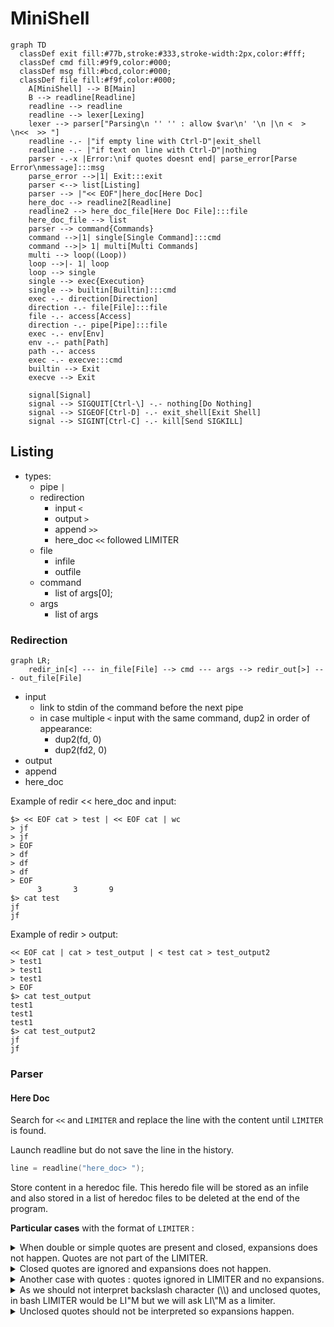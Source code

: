 # MiniShell

```mermaid
graph TD
  classDef exit fill:#77b,stroke:#333,stroke-width:2px,color:#fff;
  classDef cmd fill:#9f9,color:#000;
  classDef msg fill:#bcd,color:#000;
  classDef file fill:#f9f,color:#000;
    A[MiniShell] --> B[Main]
    B --> readline[Readline]
    readline --> readline
    readline --> lexer[Lexing]
    lexer --> parser["Parsing\n '' '' : allow $var\n' '\n |\n <  > \n<<  >> "]
    readline -.- |"if empty line with Ctrl-D"|exit_shell
    readline -.- |"if text on line with Ctrl-D"|nothing
    parser -.-x |Error:\nif quotes doesnt end| parse_error[Parse Error\nmessage]:::msg
    parse_error -->|1| Exit:::exit
    parser <--> list[Listing]
    parser --> |"<< EOF"|here_doc[Here Doc]
    here_doc --> readline2[Readline]
    readline2 --> here_doc_file[Here Doc File]:::file
    here_doc_file --> list
    parser --> command{Commands}
    command -->|1| single[Single Command]:::cmd
    command -->|> 1| multi[Multi Commands]
    multi --> loop((Loop))
    loop -->|- 1| loop
    loop --> single
    single --> exec{Execution}
    single --> builtin[Builtin]:::cmd
    exec -.- direction[Direction]
    direction -.- file[File]:::file
    file -.- access[Access]
    direction -.- pipe[Pipe]:::file
    exec -.- env[Env]
    env -.- path[Path]
    path -.- access
    exec -.- execve:::cmd
    builtin --> Exit
    execve --> Exit

    signal[Signal]
    signal --> SIGQUIT[Ctrl-\] -.- nothing[Do Nothing]
    signal --> SIGEOF[Ctrl-D] -.- exit_shell[Exit Shell]
    signal --> SIGINT[Ctrl-C] -.- kill[Send SIGKILL]
```

## Listing

- types:
  - pipe `|`
  - redirection
    - input `<`
    - output `>`
    - append `>>`
    - here_doc `<<` followed LIMITER
  - file
    - infile
    - outfile
  - command
    - list of args[0];
  - args
    - list of args

### Redirection

```mermaid
graph LR;
    redir_in[<] --- in_file[File] --> cmd --- args --> redir_out[>] --- out_file[File]
```
- input
  - link to stdin of the command before the next pipe
  - in case multiple `<` input with the same command, dup2 in order of appearance:
    - dup2(fd, 0)
    - dup2(fd2, 0)
- output
- append
- here_doc

Example of redir << here_doc and input:
```shell
$> << EOF cat > test | << EOF cat | wc
> jf
> jf
> EOF
> df
> df
> df
> EOF
      3       3       9
$> cat test
jf
jf
```

Example of redir > output:
```shell
<< EOF cat | cat > test_output | < test cat > test_output2
> test1
> test1
> test1
> EOF
$> cat test_output
test1
test1
test1
$> cat test_output2
jf
jf
```

### Parser

#### Here Doc

Search for `<<` and `LIMITER` and replace the line with the content until `LIMITER` is found.

Launch readline but do not save the line in the history.

```c
line = readline("here_doc> ");
```

Store content in a heredoc file. This heredo file will be stored as an infile and also stored in a list of heredoc files to be deleted at the end of the program.

**Particular cases** with the format of `LIMITER` :

<details><summary>When double or simple quotes are present and closed, expansions does not happen. Quotes are not part of the LIMITER.</summary>

```bash
$> << "LIM" cat
> $PATH
> LIM
$PATH
```

</details>

<details><summary>Closed quotes are ignored and expansions does not happen.</summary>

```bash
$> << LIM''"" cat
> hey
> LIM
hey
```

</details>

<details><summary>Another case with quotes : quotes ignored in LIMITER and no expansions.</summary>

```bash
$> << L"I"M cat
> $PATH
> LIM
$PATH
```

</details>

<details><summary>As we should not interpret backslash character (\\) and unclosed quotes, in bash LIMITER would be LI"M but we will ask LI\"M as a limiter.</summary>

```bash
$> << LI\"M cat
> hey
> LI\"M
hey
```

</details>

<details><summary>Unclosed quotes should not be interpreted so expansions happen.</summary>

```bash
$> << LIM"' cat
>> hey
>> LIM
hey
```

</details>